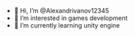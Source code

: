 - 👋 Hi, I’m @Alexandrivanov12345
- 👀 I’m interested in games development
- 🌱 I’m currently learning unity engine




























































































































































































  

<!---
Alexandrivanov12345/Alexandrivanov12345 is a ✨ special ✨ repository because its `README.md` (this file) appears on your GitHub profile.
You can click the Preview link to take a look at your changes.
--->
